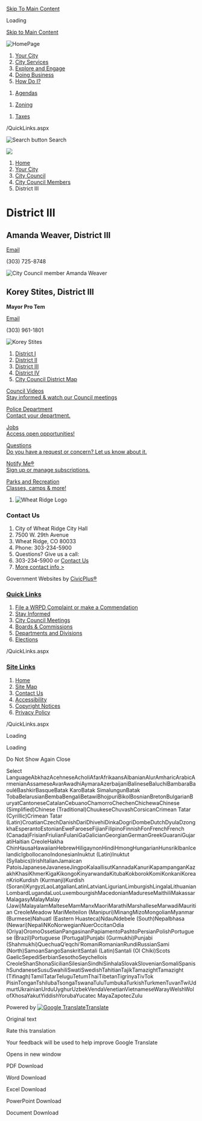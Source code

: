 [Skip To Main Content](https://www.ci.wheatridge.co.us/1713/District-III/)

Loading

[Skip to Main Content](https://www.ci.wheatridge.co.us/1713/District-III/)

![HomePage](https://www.ci.wheatridge.co.us/ImageRepository/Document?documentID=35084)

1. [Your City](https://www.ci.wheatridge.co.us/27/Your-City)
2. [City Services](https://www.ci.wheatridge.co.us/31/City-Services)
3. [Explore and Engage](https://www.ci.wheatridge.co.us/1344/Explore-and-Engage)
4. [Doing Business](https://www.ci.wheatridge.co.us/35/Doing-Business)
5. [How Do I?](https://www.ci.wheatridge.co.us/9/How-Do-I)

<!--THE END-->

1. [Agendas](https://www.ci.wheatridge.co.us/1385/Agendas-and-Minutes)

<!--THE END-->

1. [Zoning](https://www.ci.wheatridge.co.us/324/Planning-Development-Services)

<!--THE END-->

1. [Taxes](https://www.ci.wheatridge.co.us/1772/File-Online)

/QuickLinks.aspx

![Search button](https://www.ci.wheatridge.co.us/ImageRepository/Document?documentID=35103) Search

![](https://www.ci.wheatridge.co.us/ImageRepository/Document?documentID=35085)

1. [Home](https://www.ci.wheatridge.co.us)
2. [Your City](https://www.ci.wheatridge.co.us/27/Your-City)
3. [City Council](https://www.ci.wheatridge.co.us/128/City-Council)
4. [City Council Members](https://www.ci.wheatridge.co.us/1710/City-Council-Members)
5. District III

# District III

## Amanda Weaver, District III

[Email](mailto:aweaver@ci.wheatridge.co.us)

(303) 725-8748

![City Council member Amanda Weaver](https://www.ci.wheatridge.co.us/ImageRepository/Document?documentId=30038)

## Korey Stites, District III

**Mayor Pro Tem**

[Email](mailto:kstites@ci.wheatridge.co.us)

(303) 961-1801

![Korey Stites](https://www.ci.wheatridge.co.us/ImageRepository/Document?documentId=31444)

1. [District I](https://www.ci.wheatridge.co.us/1711/District-I)
2. [District II](https://www.ci.wheatridge.co.us/1712/District-II)
3. [District III](https://www.ci.wheatridge.co.us/1713/District-III)
4. [District IV](https://www.ci.wheatridge.co.us/1714/District-IV)
5. [City Council District Map](https://www.ci.wheatridge.co.us/1715/City-Council-District-Map)

[Council Videos  
Stay informed &amp; watch our Council meetings](https://www.ci.wheatridge.co.us/1422/Watch-a-City-Council-Meeting)

[Police Department  
Contact your department.](https://www.ci.wheatridge.co.us/1835)

[Jobs  
Access open opportunities!](https://www.paycomonline.net/v4/ats/web.php/jobs?clientkey=6188EF2E4605187C80196F1680F28FF9&session_nonce=3617546d3c48adf83ccdb238a6bceed5)

[Questions  
Do you have a request or concern? Let us know about it.](https://www.ci.wheatridge.co.us/forms.asp?FID=63)

[Notify Me®  
Sign up or manage subscriptions.](https://www.ci.wheatridge.co.us/list.aspx)

[Parks and Recreation  
Classes, camps &amp; more!](https://www.rootedinfun.com)

1. ![Wheat Ridge Logo](https://www.ci.wheatridge.co.us/ImageRepository/Document?documentId=35101)

### Contact Us

1. City of Wheat Ridge City Hall
2. 7500 W. 29th Avenue
3. Wheat Ridge, CO 80033
4. Phone: 303-234-5900
5. Questions? Give us a call:
6. 303-234-5900 or [Contact Us](https://www.ci.wheatridge.co.us/Directory.aspx)
7. [More contact info &gt;](https://www.ci.wheatridge.co.us/Directory.aspx)

Government Websites by [CivicPlus®](https://connect.civicplus.com/referral)

### [Quick Links](https://www.ci.wheatridge.co.us/QuickLinks.aspx?CID=160)

1. [File a WRPD Complaint or make a Commendation](https://www.ci.wheatridge.co.us/FormCenter/Police-Department-17/Wheat-Ridge-Police-Department-Community--50)
2. [Stay Informed](https://www.ci.wheatridge.co.us/list.aspx)
3. [City Council Meetings](https://www.ci.wheatridge.co.us/128/City-Council)
4. [Boards &amp; Commissions](https://www.ci.wheatridge.co.us/1127/Boards-Commissions)
5. [Departments and Divisions](https://www.ci.wheatridge.co.us/8/Departments-and-Divisions)
6. [Elections](https://www.ci.wheatridge.co.us/742/Elections)

/QuickLinks.aspx

### [Site Links](https://www.ci.wheatridge.co.us/QuickLinks.aspx?CID=161)

1. [Home](https://www.ci.wheatridge.co.us)
2. [Site Map](https://www.ci.wheatridge.co.us/sitemap)
3. [Contact Us](https://www.ci.wheatridge.co.us/directory)
4. [Accessibility](https://www.ci.wheatridge.co.us/accessibility)
5. [Copyright Notices](https://www.ci.wheatridge.co.us/site/copyright)
6. [Privacy Policy](https://www.ci.wheatridge.co.us/1953/Privacy-Policy)

/QuickLinks.aspx

Loading

Loading

Do Not Show Again Close

Select LanguageAbkhazAcehneseAcholiAfarAfrikaansAlbanianAlurAmharicArabicArmenianAssameseAvarAwadhiAymaraAzerbaijaniBalineseBaluchiBambaraBaouléBashkirBasqueBatak KaroBatak SimalungunBatak TobaBelarusianBembaBengaliBetawiBhojpuriBikolBosnianBretonBulgarianBuryatCantoneseCatalanCebuanoChamorroChechenChichewaChinese (Simplified)Chinese (Traditional)ChuukeseChuvashCorsicanCrimean Tatar (Cyrillic)Crimean Tatar (Latin)CroatianCzechDanishDariDhivehiDinkaDogriDombeDutchDyulaDzongkhaEsperantoEstonianEweFaroeseFijianFilipinoFinnishFonFrenchFrench (Canada)FrisianFriulianFulaniGaGalicianGeorgianGermanGreekGuaraniGujaratiHaitian CreoleHakha ChinHausaHawaiianHebrewHiligaynonHindiHmongHungarianHunsrikIbanIcelandicIgboIlocanoIndonesianInuktut (Latin)Inuktut (Syllabics)IrishItalianJamaican PatoisJapaneseJavaneseJingpoKalaallisutKannadaKanuriKapampanganKazakhKhasiKhmerKigaKikongoKinyarwandaKitubaKokborokKomiKonkaniKoreanKrioKurdish (Kurmanji)Kurdish (Sorani)KyrgyzLaoLatgalianLatinLatvianLigurianLimburgishLingalaLithuanianLombardLugandaLuoLuxembourgishMacedonianMadureseMaithiliMakassarMalagasyMalayMalay (Jawi)MalayalamMalteseMamManxMaoriMarathiMarshalleseMarwadiMauritian CreoleMeadow MariMeiteilon (Manipuri)MinangMizoMongolianMyanmar (Burmese)Nahuatl (Eastern Huasteca)NdauNdebele (South)Nepalbhasa (Newari)NepaliNKoNorwegianNuerOccitanOdia (Oriya)OromoOssetianPangasinanPapiamentoPashtoPersianPolishPortuguese (Brazil)Portuguese (Portugal)Punjabi (Gurmukhi)Punjabi (Shahmukhi)QuechuaQʼeqchiʼRomaniRomanianRundiRussianSami (North)SamoanSangoSanskritSantali (Latin)Santali (Ol Chiki)Scots GaelicSepediSerbianSesothoSeychellois CreoleShanShonaSicilianSilesianSindhiSinhalaSlovakSlovenianSomaliSpanishSundaneseSusuSwahiliSwatiSwedishTahitianTajikTamazightTamazight (Tifinagh)TamilTatarTeluguTetumThaiTibetanTigrinyaTivTok PisinTonganTshilubaTsongaTswanaTuluTumbukaTurkishTurkmenTuvanTwiUdmurtUkrainianUrduUyghurUzbekVendaVenetianVietnameseWarayWelshWolofXhosaYakutYiddishYorubaYucatec MayaZapotecZulu

Powered by [![Google Translate](https://www.gstatic.com/images/branding/googlelogo/1x/googlelogo_color_42x16dp.png)Translate](https://translate.google.com)

Original text

Rate this translation

Your feedback will be used to help improve Google Translate

Opens in new window

PDF Download

Word Download

Excel Download

PowerPoint Download

Document Download